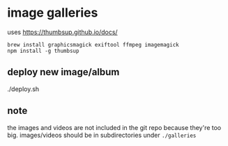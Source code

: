 # image galleries

uses https://thumbsup.github.io/docs/

    brew install graphicsmagick exiftool ffmpeg imagemagick
    npm install -g thumbsup

## deploy new image/album

./deploy.sh

## note

the images and videos are not included in the git repo because they're too big. images/videos should be in subdirectories under `./galleries`
